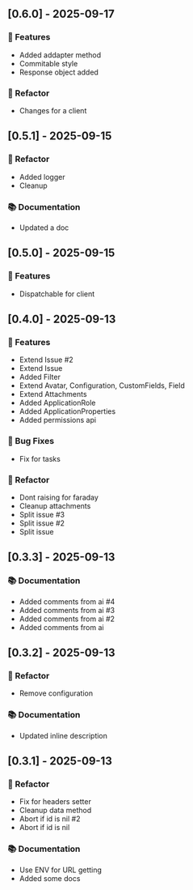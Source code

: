 ## [0.6.0] - 2025-09-17

### 🚀 Features

- Added addapter method
- Commitable style
- Response object added

### 🚜 Refactor

- Changes for a client
## [0.5.1] - 2025-09-15

### 🚜 Refactor

- Added logger
- Cleanup

### 📚 Documentation

- Updated a doc
## [0.5.0] - 2025-09-15

### 🚀 Features

- Dispatchable for client
## [0.4.0] - 2025-09-13

### 🚀 Features

- Extend Issue #2
- Extend Issue
- Added Filter
- Extend Avatar, Configuration, CustomFields, Field
- Extend Attachments
- Added ApplicationRole
- Added ApplicationProperties
- Added permissions api

### 🐛 Bug Fixes

- Fix for tasks

### 🚜 Refactor

- Dont raising for faraday
- Cleanup attachments
- Split issue #3
- Split issue #2
- Split issue
## [0.3.3] - 2025-09-13

### 📚 Documentation

- Added comments from ai #4
- Added comments from ai #3
- Added comments from ai #2
- Added comments from ai
## [0.3.2] - 2025-09-13

### 🚜 Refactor

- Remove configuration

### 📚 Documentation

- Updated inline description
## [0.3.1] - 2025-09-13

### 🚜 Refactor

- Fix for headers setter
- Cleanup data method
- Abort if id is nil #2
- Abort if id is nil

### 📚 Documentation

- Use ENV for URL getting
- Added some docs
